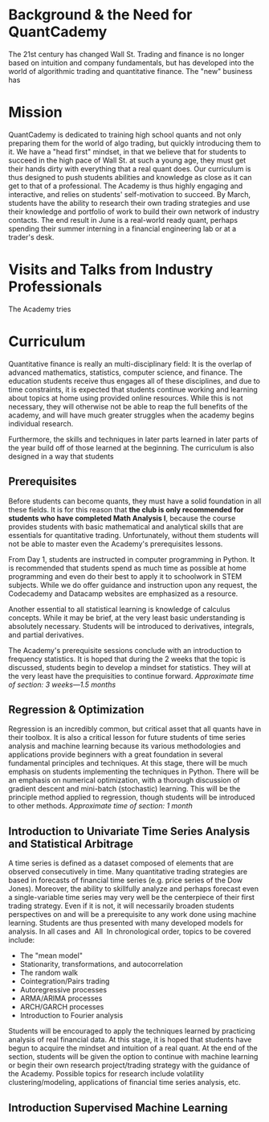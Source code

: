 # Background & the Need for QuantCademy
The 21st century has changed Wall St. Trading and finance is no longer based on intuition and company fundamentals, but has developed into the world of algorithmic trading and quantitative finance. The "new" business has

# Mission
QuantCademy is dedicated to training high school quants and not only preparing them for the world of algo trading, but quickly introducing them to it. We have a "head first" mindset, in that we believe that for students to succeed in the high pace of Wall St. at such a young age, they must get their hands dirty with everything that a real quant does. Our curriculum is thus designed to push students abilities and knowledge as close as it can get to that of a professional. The Academy is thus highly engaging and interactive, and relies on students' self-motivation to succeed. By March, students have the ability to research their own trading strategies and use their knowledge and portfolio of work to build their own network of industry contacts. The end result in June is a real-world ready quant, perhaps spending their summer interning in a financial engineering lab or at a trader's desk.

# Visits and Talks from Industry Professionals
The Academy tries

# Curriculum
Quantitative finance is really an multi-disciplinary field: It is the overlap of advanced mathematics, statistics, computer science, and finance. The education students receive thus engages all of these disciplines, and due to time constraints, it is expected that students continue working and learning about topics at home using provided online resources. While this is not necessary, they will otherwise not be able to reap the full benefits of the academy, and will have much greater struggles when the academy begins individual research. 

Furthermore, the skills and techniques in later parts learned in later parts of the year build off of those learned at the beginning. The curriculum is also designed in a way that students 

## Prerequisites
Before students can become quants, they must have a solid foundation in all these fields. It is for this reason that __the club is only recommended for students who have completed Math Analysis I__, because the course provides students with basic mathematical and analytical skills that are essentials for quantitative trading. Unfortunately, without them students will not be able to master even the Academy's prerequisites lessons.

From Day 1, students are instructed in computer programming in Python. It is recommended that students spend as much time as possible at home programming and even do their best to apply it to schoolwork in STEM subjects. While we do offer guidance and instruction upon any request, the Codecademy and Datacamp websites are emphasized as a resource.

Another essential to all statistical learning is knowledge of calculus concepts. While it may be brief, at the very least basic understanding is absolutely necessary. Students will be introduced to derivatives, integrals, and partial derivatives.

The Academy's prerequisite sessions conclude with an introduction to frequency statistics. It is hoped that during the 2 weeks that the topic is discussed, students begin to develop a mindset for statistics. They will at the very least have the prequisities to continue forward.
*Approximate time of section: 3 weeks—1.5 months*

## Regression & Optimization
Regression is an incredibly common, but critical asset that all quants have in their toolbox. It is also a critical lesson for future students of time series analysis and machine learning because its various methodologies and applications provide beginners with a great foundation in several fundamental principles and techniques. At this stage, there will be much emphasis on students implementing the techniques in Python. There will be an emphasis on numerical optimization, with a thorough discussion of gradient descent and mini-batch (stochastic) learning. This will be the principle method applied to regression, though students will be introduced to other methods.
*Approximate time of section: 1 month*

## Introduction to Univariate Time Series Analysis and Statistical Arbitrage
A time series is defined as a dataset composed of elements that are observed consecutively in time. Many quantitative trading strategies are based in forecasts of financial time series (e.g. price series of the Dow Jones). Moreover, the ability to skillfully analyze and perhaps forecast even a single-variable time series may very well be the centerpiece of their first trading strategy. Even if it is not, it will necessarily broaden students perspectives on and will be a prerequisite to any work done using machine learning. Students are thus presented with many developed models for analysis. In all cases and  All  In chronological order, topics to be covered include:
- The "mean model"
- Stationarity, transformations, and autocorrelation
- The random walk
- Cointegration/Pairs trading
- Autoregressive processes
- ARMA/ARIMA processes
- ARCH/GARCH processes
- Introduction to Fourier analysis

Students will be encouraged to apply the techniques learned by practicing analysis of real financial data. At this stage, it is hoped that students have begun to acquire the mindset and intuition of a real quant. At the end of the section, students will be given the option to continue with machine learning or begin their own research project/trading strategy with the guidance of the Academy. Possible topics for research include volatility clustering/modeling, applications of financial time series analysis, etc.

## Introduction Supervised Machine Learning
